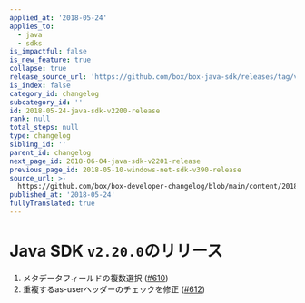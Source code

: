 ```yaml
---
applied_at: '2018-05-24'
applies_to:
  - java
  - sdks
is_impactful: false
is_new_feature: true
collapse: true
release_source_url: 'https://github.com/box/box-java-sdk/releases/tag/v2.20.0'
is_index: false
category_id: changelog
subcategory_id: ''
id: 2018-05-24-java-sdk-v2200-release
rank: null
total_steps: null
type: changelog
sibling_id: ''
parent_id: changelog
next_page_id: 2018-06-04-java-sdk-v2201-release
previous_page_id: 2018-05-10-windows-net-sdk-v390-release
source_url: >-
  https://github.com/box/box-developer-changelog/blob/main/content/2018/05-24-java-sdk-v2200-release.md
published_at: '2018-05-24'
fullyTranslated: true
---
```

# Java SDK `v2.20.0`のリリース

1. メタデータフィールドの複数選択 ([#610](https://github.com/box/box-java-sdk/pull/610))
2. 重複するas-userヘッダーのチェックを修正 ([#612](https://github.com/box/box-java-sdk/pull/612))
